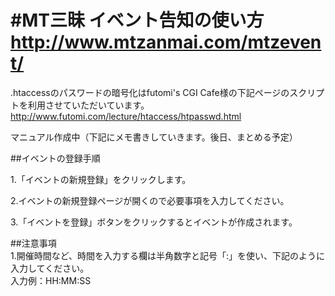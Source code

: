 #MT三昧 イベント告知の使い方
http://www.mtzanmai.com/mtzevent/
==================================

.htaccessのパスワードの暗号化はfutomi's CGI Cafe様の下記ページのスクリプトを利用させていただいています。
http://www.futomi.com/lecture/htaccess/htpasswd.html

マニュアル作成中（下記にメモ書きしていきます。後日、まとめる予定）

##イベントの登録手順

1.「イベントの新規登録」をクリックします。  

2.イベントの新規登録ページが開くので必要事項を入力してください。  

3.「イベントを登録」ボタンをクリックするとイベントが作成されます。  

##注意事項  
1.開催時間など、時間を入力する欄は半角数字と記号「:」を使い、下記のように入力してください。  
入力例：HH:MM:SS
